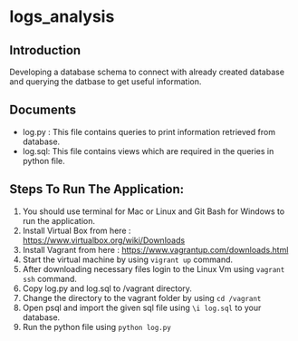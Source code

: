 # logs_analysis

## Introduction
Developing a database schema to connect with already created database and querying the datbase to get useful information. 

## Documents
* log.py : This file contains queries to print information retrieved from database.
* log.sql: This file contains views which are required in the queries in python file.

## Steps To Run The Application:
1. You should use terminal for Mac or Linux and Git Bash for Windows to run the application.
2. Install Virtual Box from here : https://www.virtualbox.org/wiki/Downloads
3. Install Vagrant from here : https://www.vagrantup.com/downloads.html
4. Start the virtual machine by using `vigrant up` command.
5. After downloading necessary files login to the Linux Vm using `vagrant ssh` command.
6. Copy log.py and log.sql to /vagrant directory.
7. Change the directory to the vagrant folder by using `cd /vagrant`
8. Open psql and import the given sql file using `\i log.sql` to your database.
9. Run the python file using `python log.py`
